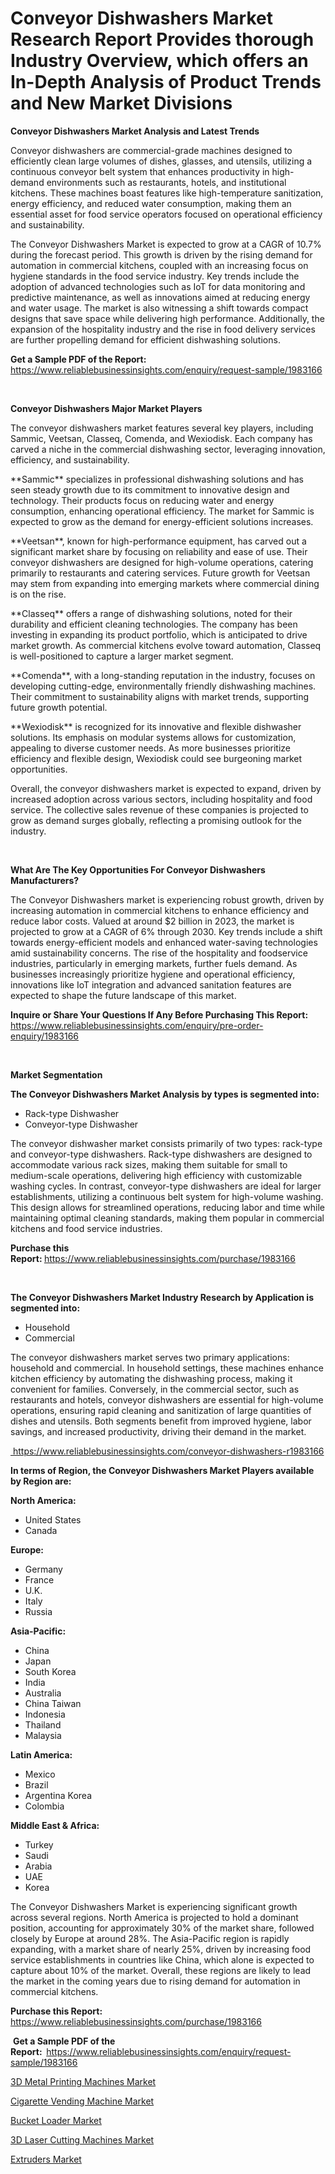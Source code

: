 <p><h1>Conveyor Dishwashers Market Research Report Provides thorough Industry Overview, which offers an In-Depth Analysis of Product Trends and New Market Divisions</h1></p><p><strong>Conveyor Dishwashers Market Analysis and Latest Trends</strong></p>
<p><p>Conveyor dishwashers are commercial-grade machines designed to efficiently clean large volumes of dishes, glasses, and utensils, utilizing a continuous conveyor belt system that enhances productivity in high-demand environments such as restaurants, hotels, and institutional kitchens. These machines boast features like high-temperature sanitization, energy efficiency, and reduced water consumption, making them an essential asset for food service operators focused on operational efficiency and sustainability.</p><p>The Conveyor Dishwashers Market is expected to grow at a CAGR of 10.7% during the forecast period. This growth is driven by the rising demand for automation in commercial kitchens, coupled with an increasing focus on hygiene standards in the food service industry. Key trends include the adoption of advanced technologies such as IoT for data monitoring and predictive maintenance, as well as innovations aimed at reducing energy and water usage. The market is also witnessing a shift towards compact designs that save space while delivering high performance. Additionally, the expansion of the hospitality industry and the rise in food delivery services are further propelling demand for efficient dishwashing solutions.</p></p>
<p><strong>Get a Sample PDF of the Report:&nbsp;</strong> <a href="https://www.reliablebusinessinsights.com/enquiry/request-sample/1983166?utm_campaign=75&utm_medium=2&utm_source=Github&utm_content=ia&utm_term=20022025&utm_id=conveyor-dishwashers">https://www.reliablebusinessinsights.com/enquiry/request-sample/1983166</a></p>
<p>&nbsp;</p>
<p><strong>Conveyor Dishwashers Major Market Players</strong></p>
<p><p>The conveyor dishwashers market features several key players, including Sammic, Veetsan, Classeq, Comenda, and Wexiodisk. Each company has carved a niche in the commercial dishwashing sector, leveraging innovation, efficiency, and sustainability.</p><p>**Sammic** specializes in professional dishwashing solutions and has seen steady growth due to its commitment to innovative design and technology. Their products focus on reducing water and energy consumption, enhancing operational efficiency. The market for Sammic is expected to grow as the demand for energy-efficient solutions increases.</p><p>**Veetsan**, known for high-performance equipment, has carved out a significant market share by focusing on reliability and ease of use. Their conveyor dishwashers are designed for high-volume operations, catering primarily to restaurants and catering services. Future growth for Veetsan may stem from expanding into emerging markets where commercial dining is on the rise.</p><p>**Classeq** offers a range of dishwashing solutions, noted for their durability and efficient cleaning technologies. The company has been investing in expanding its product portfolio, which is anticipated to drive market growth. As commercial kitchens evolve toward automation, Classeq is well-positioned to capture a larger market segment.</p><p>**Comenda**, with a long-standing reputation in the industry, focuses on developing cutting-edge, environmentally friendly dishwashing machines. Their commitment to sustainability aligns with market trends, supporting future growth potential.</p><p>**Wexiodisk** is recognized for its innovative and flexible dishwasher solutions. Its emphasis on modular systems allows for customization, appealing to diverse customer needs. As more businesses prioritize efficiency and flexible design, Wexiodisk could see burgeoning market opportunities.</p><p>Overall, the conveyor dishwashers market is expected to expand, driven by increased adoption across various sectors, including hospitality and food service. The collective sales revenue of these companies is projected to grow as demand surges globally, reflecting a promising outlook for the industry.</p></p>
<p>&nbsp;</p>
<p><strong>What Are The Key Opportunities For Conveyor Dishwashers Manufacturers?</strong></p>
<p><p>The Conveyor Dishwashers market is experiencing robust growth, driven by increasing automation in commercial kitchens to enhance efficiency and reduce labor costs. Valued at around $2 billion in 2023, the market is projected to grow at a CAGR of 6% through 2030. Key trends include a shift towards energy-efficient models and enhanced water-saving technologies amid sustainability concerns. The rise of the hospitality and foodservice industries, particularly in emerging markets, further fuels demand. As businesses increasingly prioritize hygiene and operational efficiency, innovations like IoT integration and advanced sanitation features are expected to shape the future landscape of this market.</p></p>
<p><strong>Inquire or Share Your Questions If Any Before Purchasing This Report:</strong> <a href="https://www.reliablebusinessinsights.com/enquiry/pre-order-enquiry/1983166?utm_campaign=75&utm_medium=2&utm_source=Github&utm_content=ia&utm_term=20022025&utm_id=conveyor-dishwashers">https://www.reliablebusinessinsights.com/enquiry/pre-order-enquiry/1983166</a></p>
<p>&nbsp;</p>
<p><strong>Market Segmentation</strong></p>
<p><strong>The Conveyor Dishwashers Market Analysis by types is segmented into:</strong></p>
<p><ul><li>Rack-type Dishwasher</li><li>Conveyor-type Dishwasher</li></ul></p>
<p><p>The conveyor dishwasher market consists primarily of two types: rack-type and conveyor-type dishwashers. Rack-type dishwashers are designed to accommodate various rack sizes, making them suitable for small to medium-scale operations, delivering high efficiency with customizable washing cycles. In contrast, conveyor-type dishwashers are ideal for larger establishments, utilizing a continuous belt system for high-volume washing. This design allows for streamlined operations, reducing labor and time while maintaining optimal cleaning standards, making them popular in commercial kitchens and food service industries.</p></p>
<p><strong>Purchase this Report:&nbsp;</strong><a href="https://www.reliablebusinessinsights.com/purchase/1983166?utm_campaign=75&utm_medium=2&utm_source=Github&utm_content=ia&utm_term=20022025&utm_id=conveyor-dishwashers">https://www.reliablebusinessinsights.com/purchase/1983166</a></p>
<p>&nbsp;</p>
<p><strong>The Conveyor Dishwashers Market Industry Research by Application is segmented into:</strong></p>
<p><ul><li>Household</li><li>Commercial</li></ul></p>
<p><p>The conveyor dishwashers market serves two primary applications: household and commercial. In household settings, these machines enhance kitchen efficiency by automating the dishwashing process, making it convenient for families. Conversely, in the commercial sector, such as restaurants and hotels, conveyor dishwashers are essential for high-volume operations, ensuring rapid cleaning and sanitization of large quantities of dishes and utensils. Both segments benefit from improved hygiene, labor savings, and increased productivity, driving their demand in the market.</p></p>
<p><a href="https://www.reliablebusinessinsights.com/conveyor-dishwashers-r1983166?utm_campaign=75&utm_medium=2&utm_source=Github&utm_content=ia&utm_term=20022025&utm_id=conveyor-dishwashers">&nbsp;https://www.reliablebusinessinsights.com/conveyor-dishwashers-r1983166</a></p>
<p><strong>In terms of Region, the Conveyor Dishwashers Market Players available by Region are:</strong></p>
<p>
    <p> <strong> North America: </strong>
        <ul>
            <li>United States</li>
            <li>Canada</li>
        </ul>
        </p> 
    <p> <strong> Europe: </strong>
        <ul>
            <li>Germany</li>
            <li>France</li>
            <li>U.K.</li>
            <li>Italy</li>
            <li>Russia</li>
        </ul>
        </p> 
    <p> <strong> Asia-Pacific: </strong>
        <ul>
            <li>China</li>
            <li>Japan</li>
            <li>South Korea</li>
            <li>India</li>
            <li>Australia</li>
            <li>China Taiwan</li>
            <li>Indonesia</li>
            <li>Thailand</li>
            <li>Malaysia</li>
        </ul>
        </p> 
    <p> <strong> Latin America: </strong>
        <ul>
            <li>Mexico</li>
            <li>Brazil</li>
            <li>Argentina Korea</li>
            <li>Colombia</li>
        </ul>
        </p> 
    <p> <strong> Middle East & Africa: </strong>
        <ul>
            <li>Turkey</li>
            <li>Saudi</li>
            <li>Arabia</li>
            <li>UAE</li>
            <li>Korea</li>
        </ul>
    </p>
    </p>
<p><p>The Conveyor Dishwashers Market is experiencing significant growth across several regions. North America is projected to hold a dominant position, accounting for approximately 30% of the market share, followed closely by Europe at around 28%. The Asia-Pacific region is rapidly expanding, with a market share of nearly 25%, driven by increasing food service establishments in countries like China, which alone is expected to capture about 10% of the market. Overall, these regions are likely to lead the market in the coming years due to rising demand for automation in commercial kitchens.</p></p>
<p><strong>Purchase this Report: </strong><a href="https://www.reliablebusinessinsights.com/purchase/1983166?utm_campaign=75&utm_medium=2&utm_source=Github&utm_content=ia&utm_term=20022025&utm_id=conveyor-dishwashers">https://www.reliablebusinessinsights.com/purchase/1983166</a></p>
<p>&nbsp;<strong>Get a Sample PDF of the Report:&nbsp;&nbsp;</strong><a href="https://www.reliablebusinessinsights.com/enquiry/request-sample/1983166?utm_campaign=75&utm_medium=2&utm_source=Github&utm_content=ia&utm_term=20022025&utm_id=conveyor-dishwashers">https://www.reliablebusinessinsights.com/enquiry/request-sample/1983166</a></p>
<p><strong></strong></p>
<p><p><a href="https://github.com/vassihucz/Market-Research-Report-List-1/blob/main/3d-metal-printing-machines-market.md?utm_campaign=75&utm_medium=2&utm_source=Github&utm_content=ia&utm_term=20022025&utm_id=conveyor-dishwashers">3D Metal Printing Machines Market</a></p><p><a href="https://github.com/dibesnayee/Market-Research-Report-List-1/blob/main/cigarette-vending-machine-market.md?utm_campaign=75&utm_medium=2&utm_source=Github&utm_content=ia&utm_term=20022025&utm_id=conveyor-dishwashers">Cigarette Vending Machine Market</a></p><p><a href="https://github.com/krulicfidura/Market-Research-Report-List-1/blob/main/bucket-loader-market.md?utm_campaign=75&utm_medium=2&utm_source=Github&utm_content=ia&utm_term=20022025&utm_id=conveyor-dishwashers">Bucket Loader Market</a></p><p><a href="https://github.com/denbelnmer50/Market-Research-Report-List-1/blob/main/3d-laser-cutting-machines-market.md?utm_campaign=75&utm_medium=2&utm_source=Github&utm_content=ia&utm_term=20022025&utm_id=conveyor-dishwashers">3D Laser Cutting Machines Market</a></p><p><a href="https://github.com/rotencohen7j/Market-Research-Report-List-1/blob/main/extruders-market.md?utm_campaign=75&utm_medium=2&utm_source=Github&utm_content=ia&utm_term=20022025&utm_id=conveyor-dishwashers">Extruders Market</a></p></p>